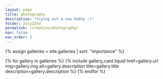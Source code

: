 ```yaml
---
layout: page
title: photography
description: "trying out a new hobby :)"
folder: July22nd
permalink: /creative/photography/
nav: false
nav_order: 3
---
```

{% assign galleries = site.galleries | sort: "importance" %}
<div class="gallery-grid">
  {% for gallery in galleries %}
    {% include gallery_card.liquid 
      href=gallery.url 
      img=gallery.img 
      alt=gallery.description 
      title=gallery.title 
      description=gallery.description %}
  {% endfor %}
</div>

